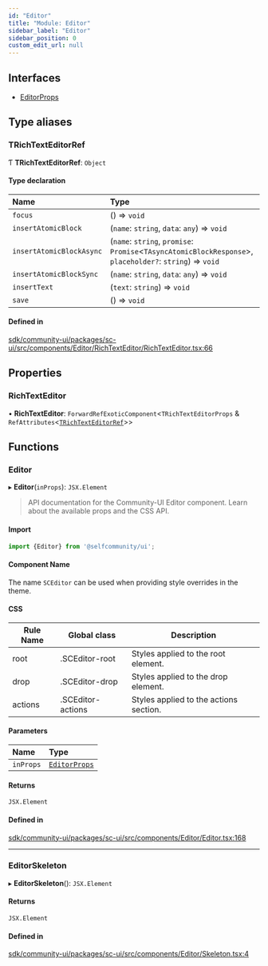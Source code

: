 ```yaml
---
id: "Editor"
title: "Module: Editor"
sidebar_label: "Editor"
sidebar_position: 0
custom_edit_url: null
---
```


## Interfaces

- [EditorProps](../interfaces/Editor.EditorProps.md)

## Type aliases

### TRichTextEditorRef

Ƭ **TRichTextEditorRef**: `Object`

#### Type declaration

| Name | Type |
| :------ | :------ |
| `focus` | () => `void` |
| `insertAtomicBlock` | (`name`: `string`, `data`: `any`) => `void` |
| `insertAtomicBlockAsync` | (`name`: `string`, `promise`: `Promise`<`TAsyncAtomicBlockResponse`\>, `placeholder?`: `string`) => `void` |
| `insertAtomicBlockSync` | (`name`: `string`, `data`: `any`) => `void` |
| `insertText` | (`text`: `string`) => `void` |
| `save` | () => `void` |

#### Defined in

[sdk/community-ui/packages/sc-ui/src/components/Editor/RichTextEditor/RichTextEditor.tsx:66](https://github.com/selfcommunity/community-ui/blob/a7bfc2b/packages/sc-ui/src/components/Editor/RichTextEditor/RichTextEditor.tsx#L66)

## Properties

### RichTextEditor

• **RichTextEditor**: `ForwardRefExoticComponent`<`TRichTextEditorProps` & `RefAttributes`<[`TRichTextEditorRef`](Editor.md#trichtexteditorref)\>\>

## Functions

### Editor

▸ **Editor**(`inProps`): `JSX.Element`

> API documentation for the Community-UI Editor component. Learn about the available props and the CSS API.

#### Import

```jsx
import {Editor} from '@selfcommunity/ui';
```

#### Component Name

The name `SCEditor` can be used when providing style overrides in the theme.

#### CSS

|Rule Name|Global class|Description|
|---|---|---|
|root|.SCEditor-root|Styles applied to the root element.|
|drop|.SCEditor-drop|Styles applied to the drop element.|
|actions|.SCEditor-actions|Styles applied to the actions section.|

#### Parameters

| Name | Type |
| :------ | :------ |
| `inProps` | [`EditorProps`](../interfaces/Editor.EditorProps.md) |

#### Returns

`JSX.Element`

#### Defined in

[sdk/community-ui/packages/sc-ui/src/components/Editor/Editor.tsx:168](https://github.com/selfcommunity/community-ui/blob/a7bfc2b/packages/sc-ui/src/components/Editor/Editor.tsx#L168)

___

### EditorSkeleton

▸ **EditorSkeleton**(): `JSX.Element`

#### Returns

`JSX.Element`

#### Defined in

[sdk/community-ui/packages/sc-ui/src/components/Editor/Skeleton.tsx:4](https://github.com/selfcommunity/community-ui/blob/a7bfc2b/packages/sc-ui/src/components/Editor/Skeleton.tsx#L4)
